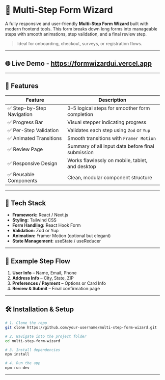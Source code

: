 # 🧩 Multi-Step Form Wizard

A fully responsive and user-friendly **Multi-Step Form Wizard** built with modern frontend tools. This form breaks down long forms into manageable steps with smooth animations, step validation, and a final review step.

> Ideal for onboarding, checkout, surveys, or registration flows.

---
## 🌐 Live Demo - https://formwizardui.vercel.app
---

## 🚀 Features

| Feature | Description |
|--------|-------------|
| ✅ Step-by-Step Navigation | 3–5 logical steps for smoother form completion |
| ✅ Progress Bar | Visual stepper indicating progress |
| ✅ Per-Step Validation | Validates each step using `Zod` or `Yup` |
| ✅ Animated Transitions | Smooth transitions with `Framer Motion` |
| ✅ Review Page | Summary of all input data before final submission |
| ✅ Responsive Design | Works flawlessly on mobile, tablet, and desktop |
| ✅ Reusable Components | Clean, modular component structure |

---

## 🧱 Tech Stack

- **Framework:** React / Next.js
- **Styling:** Tailwind CSS
- **Form Handling:** React Hook Form
- **Validation:** Zod or Yup
- **Animation:** Framer Motion (optional but elegant)
- **State Management:** useState / useReducer

---

## 📑 Example Step Flow

1. **User Info** – Name, Email, Phone  
2. **Address Info** – City, State, ZIP  
3. **Preferences / Payment** – Options or Card Info  
4. **Review & Submit** – Final confirmation page

---

## 🛠️ Installation & Setup

```bash
# 1. Clone the repo
git clone https://github.com/your-username/multi-step-form-wizard.git

# 2. Navigate into the project folder
cd multi-step-form-wizard

# 3. Install dependencies
npm install

# 4. Run the app
npm run dev
```
---

